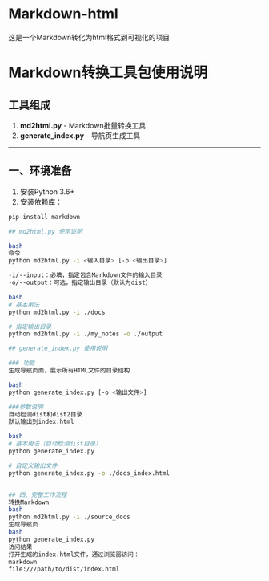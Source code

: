 # Markdown-html
这是一个Markdown转化为html格式到可视化的项目

# Markdown转换工具包使用说明

## 工具组成
1. ​**md2html.py**​ - Markdown批量转换工具
2. ​**generate_index.py**​ - 导航页生成工具

---

## 一、环境准备
1. 安装Python 3.6+
2. 安装依赖库：
```bash
pip install markdown

## md2html.py 使用说明

bash
命令
python md2html.py -i <输入目录> [-o <输出目录>]

-i/--input：必填，指定包含Markdown文件的输入目录
-o/--output：可选，指定输出目录（默认为dist）

bash
# 基本用法
python md2html.py -i ./docs

# 指定输出目录
python md2html.py -i ./my_notes -o ./output

## generate_index.py 使用说明

### 功能
生成导航页面，展示所有HTML文件的目录结构

bash
python generate_index.py [-o <输出文件>]

###参数说明
自动检测dist和dist2目录
默认输出到index.html

bash
# 基本用法（自动检测dist目录）
python generate_index.py

# 自定义输出文件
python generate_index.py -o ./docs_index.html


## 四、完整工作流程
​转换Markdown
bash
python md2html.py -i ./source_docs
​生成导航页
bash
python generate_index.py
​访问结果
打开生成的index.html文件，通过浏览器访问：
markdown
file:///path/to/dist/index.html
